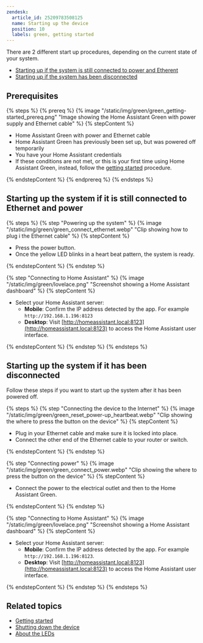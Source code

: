 ```yaml
---
zendesk:
  article_id: 25209783508125
  name: Starting up the device
  position: 10
  labels: green, getting started
---
```


There are 2 different start up procedures, depending on the current state of your system.

- [Starting up if the system is still connected to power and Etherent](#starting-up-the-system-if-it-is-still-connected-to-ethernet-and-power)
- [Starting up if the system has been disconnected ](#starting-up-the-system-if-it-has-been-disconnected)

## Prerequisites

{% steps %}
{% prereq %}
{% image "/static/img/green/green_getting-started_prereq.png" "Image showing the Home Assistant Green with power supply and Ethernet cable" %}
{% stepContent %}

- Home Assistant Green with power and Ethernet cable
- Home Assistant Green has previously been set up, but was powered off temporarily
- You have your Home Assistant credentials
- If these conditions are not met, or this is your first time using Home Assistant Green, instead, follow the [getting started](/hc/en-us/articles/24737667232413-Getting-started-with-Home-Assistant-Green) procedure.

{% endstepContent %}
{% endprereq %}
{% endsteps %}

## Starting up the system if it is still connected to Ethernet and power

{% steps %}
{% step "Powering up the system" %}
{% image "/static/img/green/green_connect_ethernet.webp" "Clip showing how to plug i the Ethernet cable" %}
{% stepContent %}

 - Press the power button.
 - Once the yellow LED blinks in a heart beat pattern, the system is ready.

{% endstepContent %}
{% endstep %}

{% step "Connecting to Home Assistant" %}
{% image "/static/img/green/lovelace.png" "Screenshot showing a Home Assistant dashboard" %}
{% stepContent %}

   - Select your Home Assistant server:
      - **Mobile**: Confirm the IP address detected by the app. For example `http://192.168.1.196:8123`
      - **Desktop**: Visit [http://homeassistant.local:8123](http://homeassistant.local:8123) to access the Home Assistant user interface.

{% endstepContent %}
{% endstep %}
{% endsteps %}

## Starting up the system if it has been disconnected

Follow these steps if you want to start up the system after it has been powered off.

{% steps %}
{% step "Connecting the device to the Internet" %}
{% image "/static/img/green/green_reset_power-up_heartbeat.webp" "Clip showing the where to press the button on the device" %}
{% stepContent %}

   - Plug in your Ethernet cable and make sure it is locked into place.
   - Connect the other end of the Ethernet cable to your router or switch.

{% endstepContent %}
{% endstep %}

{% step "Connecting power" %}
{% image "/static/img/green/green_connect_power.webp" "Clip showing the where to press the button on the device" %}
{% stepContent %}

- Connect the power to the electrical outlet and then to the Home Assistant Green.

{% endstepContent %}
{% endstep %}

{% step "Connecting to Home Assistant" %}
{% image "/static/img/green/lovelace.png" "Screenshot showing a Home Assistant dashboard" %}
{% stepContent %}

   - Select your Home Assistant server:
      - **Mobile**: Confirm the IP address detected by the app. For example `http://192.168.1.196:8123`.
      - **Desktop**: Visit [http://homeassistant.local:8123](http://homeassistant.local:8123) to access the Home Assistant user interface.

{% endstepContent %}
{% endstep %}
{% endsteps %}

## Related topics

- [Getting started](/hc/en-us/articles/24737667232413)
- [Shutting down the device](/hc/en-us/articles/25207565119133)
- [About the LEDs](/hc/en-us/articles/25210352599197)
